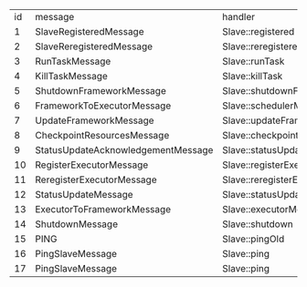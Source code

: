 <table>
    <tbody>
        <tr>
			<td>id</td>
            <td>message</td>
            <td>handler</td>
        </tr>
        <tr>
            <td>1</td>
            <td>SlaveRegisteredMessage</td>
            <td>Slave::registered</td>
        </tr>
        <tr>
            <td>2</td>
            <td>SlaveReregisteredMessage</td>
            <td>Slave::reregistered</td>
        </tr>
        <tr>
            <td>3</td>
            <td>RunTaskMessage</td>
            <td>Slave::runTask</td>
        </tr>
        <tr>
            <td>4</td>
            <td>KillTaskMessage</td>
            <td>Slave::killTask</td>
        </tr>
        <tr>
            <td>5</td>
            <td>ShutdownFrameworkMessage</td>
            <td>Slave::shutdownFramework</td>
        </tr>
        <tr>
            <td>6</td>
            <td>FrameworkToExecutorMessage</td>
            <td>Slave::schedulerMessage</td>
        </tr>
        <tr>
            <td>7</td>
            <td>UpdateFrameworkMessage</td>
            <td>Slave::updateFramework</td>
        </tr>
        <tr>
            <td>8</td>
            <td>CheckpointResourcesMessage</td>
            <td>Slave::checkpointResources</td>
        </tr>
        <tr>
            <td>9</td>
            <td>StatusUpdateAcknowledgementMessage</td>
            <td>Slave::statusUpdateAcknowledgement</td>
        </tr>
        <tr>
            <td>10</td>
            <td>RegisterExecutorMessage</td>
            <td>Slave::registerExecutor</td>
        </tr>
        <tr>
            <td>11</td>
            <td>ReregisterExecutorMessage</td>
            <td>Slave::reregisterExecutor</td>
        </tr>
        <tr>
            <td>12</td>
            <td>StatusUpdateMessage</td>
            <td>Slave::statusUpdate</td>
        </tr>
        <tr>
            <td>13</td>
            <td>ExecutorToFrameworkMessage</td>
            <td>Slave::executorMessage</td>
        </tr>
        <tr>
            <td>14</td>
            <td>ShutdownMessage</td>
            <td>Slave::shutdown</td>
        </tr>
        <tr>
            <td>15</td>
            <td>PING</td>
            <td>Slave::pingOld</td>
        </tr>
        <tr>
            <td>16</td>
            <td>PingSlaveMessage</td>
            <td>Slave::ping</td>
        </tr>
        <tr>
            <td>17</td>
            <td>PingSlaveMessage</td>
            <td>Slave::ping</td>
        </tr>
    </tbody>
</table>


